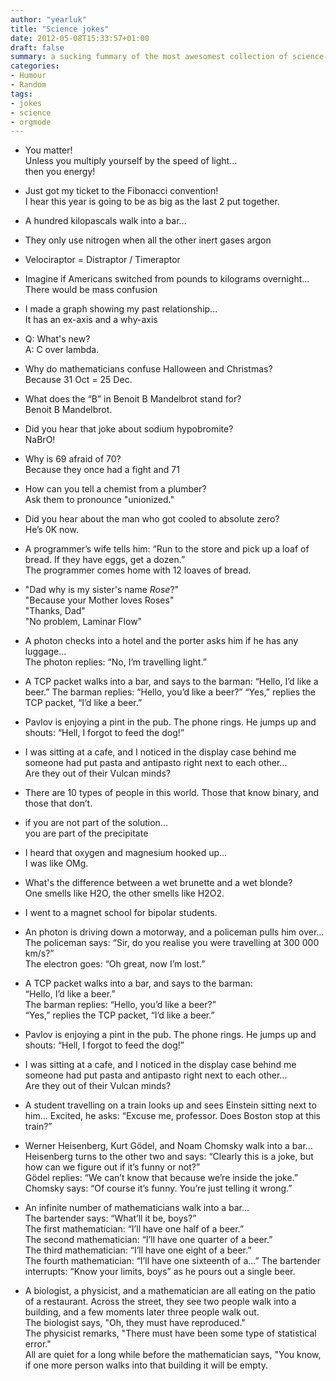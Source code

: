```yaml
---
author: "yearluk"
title: "Science jokes"
date: 2012-05-08T15:33:57+01:00
draft: false
summary: a sucking fummary of the most awesomest collection of science-based jokes on the Interwebz...
categories:
- Humour
- Random
tags:
- jokes
- science
- orgmode
---
```



- You matter!    
Unless you multiply yourself by the speed of light...  
then you energy!  

- Just got my ticket to the Fibonacci convention!  
I hear this year is going to be as big as the last 2 put together.  

- A hundred kilopascals walk into a bar...  

- They only use nitrogen when all the other inert gases argon  

- Velociraptor = Distraptor / Timeraptor  

- Imagine if Americans switched from pounds to kilograms overnight...  
There would be mass confusion

- I made a graph showing my past relationship...  
It has an ex-axis and a why-axis

- Q: What's new?  
A: C over lambda.

- Why do mathematicians confuse Halloween and Christmas?  
Because 31 Oct = 25 Dec.   

- What does the “B” in Benoit B Mandelbrot stand for?  
Benoit B Mandelbrot.

- Did you hear that joke about sodium hypobromite?  
NaBrO!

- Why is 69 afraid of 70?  
Because they once had a fight and 71

- How can you tell a chemist from a plumber?  
Ask them to pronounce "unionized."

- Did you hear about the man who got cooled to absolute zero?  
He’s 0K now.  

- A programmer’s wife tells him: “Run to the store and pick up a loaf of bread. If they have eggs, get a dozen.”  
The programmer comes home with 12 loaves of bread.  

- "Dad why is my sister's name *Rose*?"  
"Because your Mother loves Roses"  
"Thanks, Dad"  
"No problem, Laminar Flow"﻿

- A photon checks into a hotel and the porter asks him if he has any luggage...   
The photon replies: “No, I’m travelling light.”  

- A TCP packet walks into a bar, and says to the barman: “Hello, I’d like a beer.” The barman replies: “Hello, you’d like a beer?” “Yes,” replies the TCP packet, “I’d like a beer.”  

- Pavlov is enjoying a pint in the pub. The phone rings. He jumps up and shouts: “Hell, I forgot to feed the dog!”

- I was sitting at a cafe, and I noticed in the display case behind me someone had put pasta and antipasto right next to each other...  
Are they out of their Vulcan minds?

- There are 10 types of people in this world. Those that know binary, and those that don’t.  

- if you are not part of the solution...  
you are part of the precipitate

- I heard that oxygen and magnesium hooked up...  
I was like OMg.  

- What's the difference between a wet brunette and a wet blonde?  
One smells like H2O, the other smells like H2O2.

- I went to a magnet school for bipolar students.

- An photon is driving down a motorway, and a policeman pulls him over...  
The policeman says: “Sir, do you realise you were travelling at 300 000 km/s?”  
The electron goes: “Oh great, now I’m lost.”  

- A TCP packet walks into a bar, and says to the barman:  
“Hello, I’d like a beer.”  
The barman replies: “Hello, you’d like a beer?”  
“Yes,” replies the TCP packet, “I’d like a beer.”   

- Pavlov is enjoying a pint in the pub. The phone rings. He jumps up and shouts: “Hell, I forgot to feed the dog!”  

- I was sitting at a cafe, and I noticed in the display case behind me someone had put pasta and antipasto right next to each other...  
Are they out of their Vulcan minds?

- A student travelling on a train looks up and sees Einstein sitting  next to him...  Excited, he asks:  “Excuse me, professor. Does Boston stop at this train?”  

- Werner Heisenberg, Kurt Gödel, and Noam Chomsky walk into a bar...  
Heisenberg turns to the other two and says: “Clearly this is a joke, but how can we figure out if it’s funny or not?”  
Gödel replies: “We can’t know that because we’re inside the joke.”  
Chomsky says: “Of course it’s funny. You’re just telling it wrong.”  

- An infinite number of mathematicians walk into a bar...  
The bartender says: “What’ll it be, boys?”  
The first mathematician: “I’ll have one half of a beer.”  
The second mathematician: “I’ll have one quarter of a beer.”  
The third mathematician: “I’ll have one eight of a beer.”  
The fourth mathematician: “I’ll have one sixteenth of a…”
The bartender interrupts: “Know your limits, boys” as he pours out a single beer.  

- A biologist, a physicist, and a mathematician are all eating on the patio of a restaurant. Across the street, they see two people walk into a building, and a few moments later three people walk out.    
The biologist says, "Oh, they must have reproduced."  
The physicist remarks, "There must have been some type of statistical error."  
All are quiet for a long while before the mathematician says, "You know, if one more person walks into that building it will be empty.
